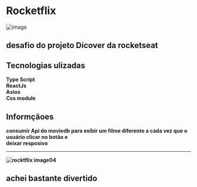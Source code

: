 # Rocketflix

![image](https://user-images.githubusercontent.com/84108989/178179800-d60d6977-641d-4c98-9cf4-a6705c33662c.png)



## desafio do projeto Dicover da rocketseat

## Tecnologias ulizadas

 <b> Type Script </b>
 <br/>
 <b> ReactJs <b>
 <br/>
 <b> Axios </b>
 <br/>
 <b> Css module</b>
 
 ## Informçãoes
 consumir Api do moviedb para exibir um filme diferente a cada vez que o usuário clicar no botão
 e <br/>
 deixar resposivo
 <hr/>
 
 ![rocktflix image04](https://user-images.githubusercontent.com/84108989/178180496-9a1d3cbc-1e1a-4020-97a2-24b33c8864d4.png)
 
 ## achei bastante divertido

